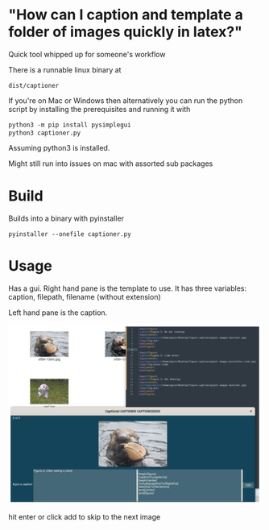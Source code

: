 # "How can I caption and template a folder of images quickly in latex?"

Quick tool whipped up for someone's workflow

There is a runnable linux binary at

```
dist/captioner

```

If you're on Mac or Windows then alternatively you can run the python script by installing the prerequisites and running it with

```
python3 -m pip install pysimplegui
python3 captioner.py

```

Assuming python3 is installed. 

Might still run into issues on mac with assorted sub packages

# Build

Builds into a binary with pyinstaller

```
pyinstaller --onefile captioner.py

```

# Usage

Has a gui. Right hand pane is the template to use. It has three variables: caption, filepath, filename (without extension)

Left hand pane is the caption. 

![Editor](demo-image.jpg)

hit enter or click add to skip to the next image
